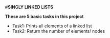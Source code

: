 #**SINGLY LINKED LISTS**

**These are 5 basic tasks in this project**

- Task1: Prints all elements of a linked list
- Task2: Return the number of elements/ nodes